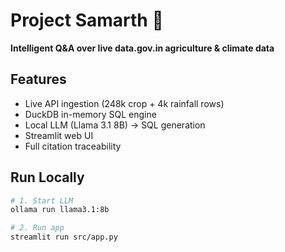 # Project Samarth 🌾

**Intelligent Q&A over live data.gov.in agriculture & climate data**

## Features
- Live API ingestion (248k crop + 4k rainfall rows)
- DuckDB in-memory SQL engine
- Local LLM (Llama 3.1 8B) → SQL generation
- Streamlit web UI
- Full citation traceability

## Run Locally
```bash
# 1. Start LLM
ollama run llama3.1:8b

# 2. Run app
streamlit run src/app.py
